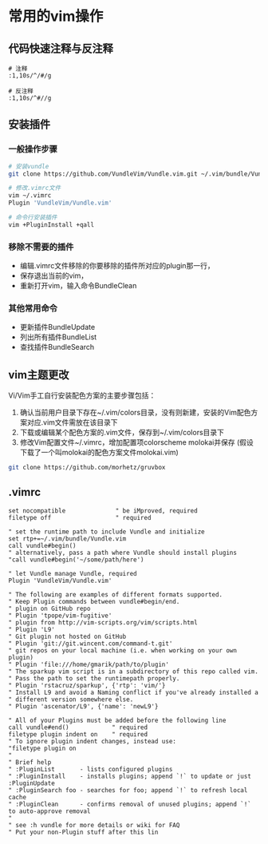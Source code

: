 # 常用的vim操作

## 代码快速注释与反注释
```vim
# 注释
:1,10s/^/#/g

# 反注释
:1,10s/^#//g
```
## 安装插件
### 一般操作步骤
```bash
# 安装vundle
git clone https://github.com/VundleVim/Vundle.vim.git ~/.vim/bundle/Vundle.vim

# 修改.vimrc文件
vim ~/.vimrc
Plugin 'VundleVim/Vundle.vim'

# 命令行安装插件
vim +PluginInstall +qall
```
### 移除不需要的插件
+ 编辑.vimrc文件移除的你要移除的插件所对应的plugin那一行，
+ 保存退出当前的vim，
+ 重新打开vim，输入命令BundleClean

### 其他常用命令
+ 更新插件BundleUpdate
+ 列出所有插件BundleList
+ 查找插件BundleSearch


## vim主题更改
Vi/Vim手工自行安装配色方案的主要步骤包括：

1. 确认当前用户目录下存在~/.vim/colors目录，没有则新建，安装的Vim配色方案对应.vim文件需放在该目录下
2. 下载或编辑某个配色方案的.vim文件，保存到~/.vim/colors目录下
3. 修改Vim配置文件~/.vimrc，增加配置项colorscheme molokai并保存 (假设下载了一个叫molokai的配色方案文件molokai.vim)
```bash
git clone https://github.com/morhetz/gruvbox
```


## .vimrc
```vim
set nocompatible              " be iMproved, required
filetype off                  " required

" set the runtime path to include Vundle and initialize
set rtp+=~/.vim/bundle/Vundle.vim
call vundle#begin()
" alternatively, pass a path where Vundle should install plugins
"call vundle#begin('~/some/path/here')

" let Vundle manage Vundle, required
Plugin 'VundleVim/Vundle.vim'

" The following are examples of different formats supported.
" Keep Plugin commands between vundle#begin/end.
" plugin on GitHub repo
" Plugin 'tpope/vim-fugitive'
" plugin from http://vim-scripts.org/vim/scripts.html
" Plugin 'L9'
" Git plugin not hosted on GitHub
" Plugin 'git://git.wincent.com/command-t.git'
" git repos on your local machine (i.e. when working on your own plugin)
" Plugin 'file:///home/gmarik/path/to/plugin'
" The sparkup vim script is in a subdirectory of this repo called vim.
" Pass the path to set the runtimepath properly.
" Plugin 'rstacruz/sparkup', {'rtp': 'vim/'}
" Install L9 and avoid a Naming conflict if you've already installed a
" different version somewhere else.
" Plugin 'ascenator/L9', {'name': 'newL9'}

" All of your Plugins must be added before the following line
call vundle#end()            " required
filetype plugin indent on    " required
" To ignore plugin indent changes, instead use:
"filetype plugin on
"
" Brief help
" :PluginList       - lists configured plugins
" :PluginInstall    - installs plugins; append `!` to update or just :PluginUpdate
" :PluginSearch foo - searches for foo; append `!` to refresh local cache
" :PluginClean      - confirms removal of unused plugins; append `!` to auto-approve removal
"
" see :h vundle for more details or wiki for FAQ
" Put your non-Plugin stuff after this lin

```


